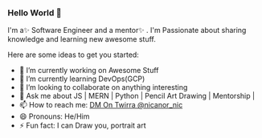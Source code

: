 ### Hello World 👋

I'm a✨ Software Engineer and a mentor✨ . I'm Passionate about sharing knowledge and learning new awesome stuff.

Here are some ideas to get you started:

- 🔭 I’m currently working on Awesome Stuff
- 🌱 I’m currently learning DevOps(GCP)
- 👯 I’m looking to collaborate on anything interesting
- 💬 Ask me about JS | MERN | Python | Pencil Art Drawing | Mentorship | 
- 📫 How to reach me: [DM On Twirra @nicanor_nic](https://twitter.com/nicanor_nic)
- 😄 Pronouns: He/Him
- ⚡ Fun fact: I can Draw you, portrait art
